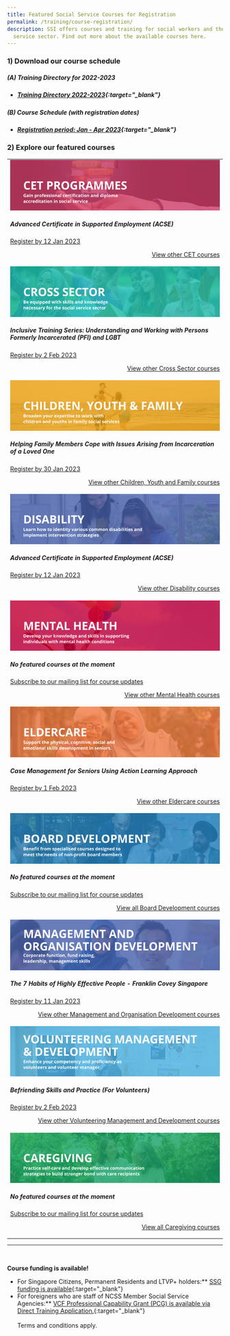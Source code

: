 ```yaml
---
title: Featured Social Service Courses for Registration
permalink: /training/course-registration/
description: SSI offers courses and training for social workers and the social
  service sector. Find out more about the available courses here.
---
```

### 1) Download our course schedule

##### **(A) Training Directory for 2022-2023**
* ##### [Training Directory 2022-2023](/files/Files%20for%20Learners/FY22-Training-Directory-updated-1Sept22.pdf){:target="_blank"} 

##### **(B) Course Schedule (with registration dates)** <br>
* ##### [Registration period: Jan - Apr 2023](/files/Files%20for%20Learners/Monthly%20Featured%20Courses%20-%20Feb%20to%20Jul%202023%20v2.pdf){:target="_blank"}


### 2) Explore our featured courses

<table>
	<tbody><tr> <td><a href="https://www.ssi.gov.sg/training/cet-programmes/" target="_blank"><img src="/images/training/cet-v2.png" alt="Continuing Education & Training (CET) Courses"></a><h5>Advanced Certificate in Supported Employment (ACSE)</h5><a href="https://iltms.ssi.gov.sg/registration/#/Course?coursecode=SDIS8" target="_blank">Register by 12 Jan 2023</a><p></p><p style="text-align: right;"><a href="https://www.ssi.gov.sg/training/cet-programmes/" target="_blank">View other CET courses</a></p></td>
		
</tr><tr> <td><a href="https://www.ssi.gov.sg/training/cross-sector/" target="_blank"><img src="/images/training/cross-sector-v2.png" alt="Counselling, Motivational Interviewing & Behaviour Therapy Courses"></a><h5>Inclusive Training Series: Understanding and Working with Persons Formerly Incarcerated (PFI) and LGBT</h5><a href="https://iltms.ssi.gov.sg/registration/#/Course?coursecode=SST0939" target="_blank">Register by 2 Feb 2023</a><p></p><p style="text-align: right;"><a href="https://www.ssi.gov.sg/training/cross-sector/" target="_blank">View other Cross Sector courses</a></p></td>
		
</tr><tr> <td><a href="https://www.ssi.gov.sg/training/cyandf" target="_blank"><img src="/images/training/cyf-v2.png" alt="Children & Youth Development, Family Therapy / Family Violence Courses: Equip volunteers with skills to work with children, youth and families."></a><h5>Helping Family Members Cope with Issues Arising from Incarceration of a Loved One</h5><a href="https://iltms.ssi.gov.sg/registration/#/Course?coursecode=SCYF5802" target="_blank">Register by 30 Jan 2023</a><p></p><p style="text-align: right;"><a href="https://www.ssi.gov.sg/training/cyandf/" target="_blank">View other Children, Youth and Family courses</a></p></td>

</tr><tr> <td><a href="https://www.ssi.gov.sg/training/disability/" target="_blank"><img src="/images/training/disability-v2.png" alt="Disability Care / Special Needs Courses"></a><h5>Advanced Certificate in Supported Employment (ACSE)</h5><a href="https://iltms.ssi.gov.sg/registration/#/Course?coursecode=SDIS8" target="_blank">Register by 12 Jan 2023</a><p></p><p style="text-align: right;"><a href="https://www.ssi.gov.sg/training/disability/" target="_blank">View other Disability courses</a></p></td>

</tr><tr> <td><a href="https://www.ssi.gov.sg/training/mental-health/" target="_blank"><img src="/images/training/mental-health-v2.png" alt="Mental Health Conditions & Recovery Courses"></a><h5>No featured courses at the moment</h5><a href="https://www.ssi.gov.sg/about-us/mailing-list/" target="_blank">Subscribe to our mailing list for course updates </a><p style="text-align: right;"><a href="https://www.ssi.gov.sg/training/mental-health" target="_blank">View other Mental Health courses</a></p></td>

</tr><tr> <td><a href="https://www.ssi.gov.sg/training/eldercare/" target="_blank"><img src="/images/training/eldercare-v2.png" alt="Caring and communicating with dementia and senior persons courses"></a><h5>Case Management for Seniors Using Action Learning Approach</h5><a href="https://iltms.ssi.gov.sg/registration/#/Course?coursecode=SECH5364" target="_blank">Register by 1 Feb 2023</a><p></p><p style="text-align: right;"><a href="https://www.ssi.gov.sg/training/eldercare/" target="_blank">View other Eldercare courses</a></p></td>

</tr><tr> <td><a href="https://www.ssi.gov.sg/training/board-development/" target="_blank"><img src="/images/training/board-v2.png" alt="Board Development Courses"></a><h5>No featured courses at the moment</h5><a href="https://www.ssi.gov.sg/about-us/mailing-list/" target="_blank">Subscribe to our mailing list for course updates</a><p style="text-align: right;"><a href="https://www.ssi.gov.sg/training/board-development/" target="_blank">View all Board Development courses</a></p></td>
	
</tr><tr> <td><a href="https://www.ssi.gov.sg/training/management-and-organisation-development/" target="_blank"><img src="/images/training/mod-v2.png" alt="Social Service / Nonprofit Leadership and Management Training Course"></a><h5>The 7 Habits of Highly Effective People - Franklin Covey Singapore</h5><a href="https://go.gov.sg/franklincovey-ssi-seven-habits" target="_blank">Register by 11 Jan 2023</a><p></p><p style="text-align: right;"><a href="https://www.ssi.gov.sg/training/management-and-organisation-development/" target="_blank">View other Management and Organisation Development courses</a></p></td>

</tr><tr> <td><a href="https://www.ssi.gov.sg/training/volunteer-development-and-management/" target="_blank"><img src="/images/training/volunteer-v2.png" alt="Equip volunteers with knowledge, develop volunteer management capabilities"></a><h5>Befriending Skills and Practice (For Volunteers)</h5><a href="https://iltms.ssi.gov.sg/registration/#/Course?coursecode=SVDM5311" target="_blank">Register by 2 Feb 2023</a><p></p><p style="text-align: right;"><a href="https://www.ssi.gov.sg/training/volunteer-development-and-management/" target="_blank">View other Volunteering Management and Development courses</a></p></td>

</tr><tr> <td><a href="https://www.ssi.gov.sg/training/caregiving/" target="_blank"><img src="/images/training/caregiving-v2.png" alt="Caregiver Training Courses"></a><h5>No featured courses at the moment</h5><a href="https://www.ssi.gov.sg/about-us/mailing-list/" target="_blank">Subscribe to our mailing list for course updates </a><p style="text-align: right;"><a href="https://www.ssi.gov.sg/training/caregiving/" target="_blank">View all Caregiving courses</a></p></td>
	</tr></tbody></table>

--- 
<br>


**Course funding is available!**
* For Singapore Citizens, Permanent Residents and LTVP+ holders:** [SSG funding is available](https://www.ssg-wsg.gov.sg/individuals/training-grants-incentives.html){:target="_blank"}  
* For foreigners who are staff of NCSS Member Social Service Agencies:** [VCF Professional Capability Grant (PCG) is available via Direct Training Application.](https://www.ncss.gov.sg/grants-search/detail-page/VCFProfessionalCapabilityGrant-LocalTraining){:target="_blank"} <br><br>
Terms and conditions apply.